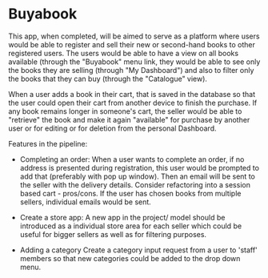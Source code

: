 # Buyabook

This app, when completed, will be aimed to serve as a platform where users would be able to register and sell their new or second-hand books to other registered users.
The users would be able to have a view on all books available (through the "Buyabook" menu link, they would be able to see only the books they are selling (through "My Dashboard") and also to filter only the books that they can buy (through the "Catalogue" view).

When a user adds a book in their cart, that is saved in the database so that the user could open their cart from another device to finish the purchase.
If any book remains longer in someone's cart, the seller would be able to "retrieve" the book and make it again "available" for purchase by another user or for editing or for deletion from the personal Dashboard.


Features in the pipeline:
* Completing an order:
When a user wants to complete an order, if no address is presented during registration, this user would be prompted to add that (preferably with pop up window). Then an email will be sent to the seller with the delivery details.
Consider refactoring into a session based cart - pros/cons.
If the user has chosen books from multiple sellers, individual emails would be sent.

* Create a store app:
A new app in the project/ model should be introduced as a individual store area for each seller which could be useful for bigger sellers as well as for filtering purposes.

* Adding a category
Create a category input request from a user to 'staff' members so that new categories could be added to the drop down menu.
